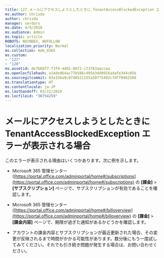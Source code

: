 ```yaml
---
title: 127 メールにアクセスしようとしたときに TenantAccessBlockedException エラーが表示される場合
ms.author: chrisda
author: chrisda
manager: serdars
ms.date: 4/9/2018
ms.audience: Admin
ms.topic: article
ROBOTS: NOINDEX, NOFOLLOW
localization_priority: Normal
ms.collection: Adm_O365
ms.custom:
- "127"
- "128"
ms.assetid: de7b6877-f3f9-4402-8072-c73783aaccaa
ms.openlocfilehash: a14de964ac77b586c49543dd0916a4afe344c05b
ms.sourcegitcommit: 03a156a9c9740521155a30775492c7dff0982588
ms.translationtype: HT
ms.contentlocale: ja-JP
ms.lasthandoff: 03/22/2019
ms.locfileid: "30754259"
---
```

# <a name="getting-a-tenantaccessblockedexception-error-when-accessing-email"></a>メールにアクセスしようとしたときに TenantAccessBlockedException エラーが表示される場合

このエラーが表示される理由はいくつかあります。次に例を示します。
  
- Microsoft 365 管理センター ([https://portal.office.com/adminportal/home#/subscriptions](https://portal.office.com/adminportal/home#/subscriptions) の **[課金]** \> **[サブスクリプション]** ページで、サブスクリプションが有効であることを確認します。
    
- Microsoft 365 管理センター ([https://portal.office.com/adminportal/home#/billoverview](https://portal.office.com/adminportal/home#/billoverview) の **[課金]** \> **[課金内容]** ページで、期限が過ぎた通知があるかどうかを確認します。
    
- アカウントの課金内容とサブスクリプションが最近更新された場合、その変更が反映されるまで時間がかかる可能性があります。数分後にもう一度試してみてください。それでも引き続き問題が発生する場合は、お問い合わせください。
    

